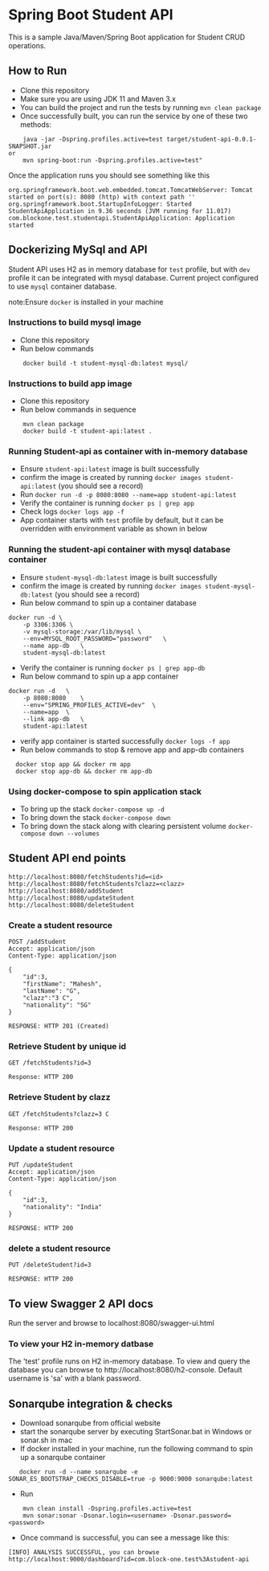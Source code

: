 # Spring Boot Student API

This is a sample Java/Maven/Spring Boot application for Student CRUD operations.

## How to Run

* Clone this repository
* Make sure you are using JDK 11 and Maven 3.x
* You can build the project and run the tests by running ```mvn clean package```
* Once successfully built, you can run the service by one of these two methods:

```
    java -jar -Dspring.profiles.active=test target/student-api-0.0.1-SNAPSHOT.jar
or
    mvn spring-boot:run -Dspring.profiles.active=test"
```

Once the application runs you should see something like this

```
org.springframework.boot.web.embedded.tomcat.TomcatWebServer: Tomcat started on port(s): 8080 (http) with context path ''
org.springframework.boot.StartupInfoLogger: Started StudentApiApplication in 9.36 seconds (JVM running for 11.017)
com.blockone.test.studentapi.StudentApiApplication: Application started
```

## Dockerizing MySql and API

Student API uses H2 as in memory database for `test` profile, but with `dev` profile it can be integrated with mysql
database. Current project configured to use `mysql` container database.

note:Ensure `docker` is installed in your machine

### Instructions to build mysql image

* Clone this repository
* Run below commands

```
    docker build -t student-mysql-db:latest mysql/
```

### Instructions to build app image

* Clone this repository
* Run below commands in sequence

```
    mvn clean package
    docker build -t student-api:latest .
```

### Running Student-api as container with in-memory database

* Ensure `student-api:latest` image is built successfully
* confirm the image is created by running `docker images student-api:latest` (you should see a record)
* Run `docker run -d -p 8080:8080 --name=app student-api:latest`
* Verify the container is running `docker ps | grep app`
* Check logs `docker logs app -f`
* App container starts with `test` profile by default, but it can be overridden with environment variable as shown in
  below

### Running the student-api container with mysql database container

* Ensure `student-mysql-db:latest` image is built successfully
* confirm the image is created by running `docker images student-mysql-db:latest` (you should see a record)
* Run below command to spin up a container database

```
docker run -d \
    -p 3306:3306 \
    -v mysql-storage:/var/lib/mysql \
    --env=MYSQL_ROOT_PASSWORD="password"   \
    --name app-db   \
    student-mysql-db:latest
```

* Verify the container is running `docker ps | grep app-db`
* Run below command to spin up a app container

```
docker run -d   \
    -p 8080:8080    \
    --env="SPRING_PROFILES_ACTIVE=dev"  \
    --name=app  \
    --link app-db   \
    student-api:latest
```

* verify app container is started successfully `docker logs -f app`
* Run below commands to stop & remove app and app-db containers

```
  docker stop app && docker rm app
  docker stop app-db && docker rm app-db
```

### Using docker-compose to spin application stack

* To bring up the stack `docker-compose up -d`
* To bring down the stack `docker-compose down`
* To bring down the stack along with clearing persistent volume `docker-compose down --volumes`

## Student API end points

```
http://localhost:8080/fetchStudents?id=<id>
http://localhost:8080/fetchStudents?clazz=<clazz>
http://localhost:8080/addStudent
http://localhost:8080/updateStudent
http://localhost:8080/deleteStudent

```

### Create a student resource

```
POST /addStudent
Accept: application/json
Content-Type: application/json

{
	"id":3,
	"firstName": "Mahesh",
	"lastName": "G",
	"clazz":"3 C",
	"nationality": "SG"
}

RESPONSE: HTTP 201 (Created)
```

### Retrieve Student by unique id

```
GET /fetchStudents?id=3

Response: HTTP 200
```

### Retrieve Student by clazz

```
GET /fetchStudents?clazz=3 C

Response: HTTP 200
```

### Update a student resource

```
PUT /updateStudent
Accept: application/json
Content-Type: application/json

{
	"id":3,
	"nationality": "India"
}

RESPONSE: HTTP 200
```

### delete a student resource

```
PUT /deleteStudent?id=3

RESPONSE: HTTP 200
```

## To view Swagger 2 API docs

Run the server and browse to localhost:8080/swagger-ui.html

### To view your H2 in-memory datbase

The 'test' profile runs on H2 in-memory database. To view and query the database you can browse
to http://localhost:8080/h2-console. Default username is 'sa' with a blank password.

## Sonarqube integration & checks

* Download sonarqube from official website
* start the sonarqube server by executing StartSonar.bat in Windows or sonar.sh in mac
* If docker installed in your machine, run the following command to spin up a sonarqube container

```
   docker run -d --name sonarqube -e SONAR_ES_BOOTSTRAP_CHECKS_DISABLE=true -p 9000:9000 sonarqube:latest
```

* Run

``` 
    mvn clean install -Dspring.profiles.active=test
    mvn sonar:sonar -Dsonar.login=<username> -Dsonar.password=<password>
```

* Once command is successful, you can see a message like this:

```
[INFO] ANALYSIS SUCCESSFUL, you can browse http://localhost:9000/dashboard?id=com.block-one.test%3Astudent-api
```
